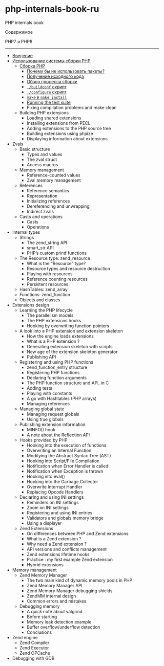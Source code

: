 # php-internals-book-ru
PHP internals book

Содержимое

PHP7 и PHP8
____
* [Введение](/php7/introduction.md)
* [Использование системы сборки PHP](/php7/build_system.md)
  * [Сборка PHP](/php7/build_system/build_php.md)
    * [Почему бы не использовать пакеты?](/php7/build_system/build_php.md#why-not-use-packages)
    * [Получение исходного кода](/php7/build_system/build_php.md#obtaining-the-source-code)
    * [Обзор процесса сборки](/php7/build_system/build_php.md#build-overview)
    * [```./buildconf``` скрипт](/php7/build_system/build_php.md#the-buildconf-script)
    * [```./configure``` скрипт](/php7/build_system/build_php.md#the-configure-script)
    * [```make``` и ```make install```](/php7/build_system/build_php.md#make-and-make-install)
    * [Running the test suite](/php7/build_system/build_php.md#)
    * Fixing compilation problems and make clean
  * Building PHP extensions
    * Loading shared extensions
    * Installing extensions from PECL
    * Adding extensions to the PHP source tree
    * Building extensions using phpize
    * Displaying information about extensions
* Zvals
  * Basic structure
    * Types and values
    * The zval struct
    * Access macros
  * Memory management
    * Reference-counted values
    * Zval memory management
  * References
    * Reference semantics
    * Representation
    * Initializing references
    * Dereferencing and unwrapping
    * Indirect zvals
  * Casts and operations
    * Casts
    * Operations
* Internal types
  * Strings
    * The zend_string API
    * smart_str API
    * PHP’s custom printf functions
  * The Resource type: zend_resource
    * What is the “Resource” type?
    * Resource types and resource destruction
    * Playing with resources
    * Reference counting resources
    * Persistent resources
  * HashTables: zend_array
  * Functions: zend_function
  * Objects and classes
* Extensions design
  * Learning the PHP lifecycle
    * The parallelism models
    * The PHP extensions hooks
    * Hooking by overwriting function pointers
  * A look into a PHP extension and extension skeleton
    * How the engine loads extensions
    * What is a PHP extension ?
    * Generating extension skeleton with scripts
    * New age of the extension skeleton generator
    * Publishing API
  * Registering and using PHP functions
    * zend_function_entry structure
    * Registering PHP functions
    * Declaring function arguments
    * The PHP function structure and API, in C
    * Adding tests
    * Playing with constants
    * A go with Hashtables (PHP arrays)
    * Managing references
  * Managing global state
    * Managing request globals
    * Using true globals
  * Publishing extension information
    * MINFO() hook
    * A note about the Reflection API
  * Hooks provided by PHP
    * Hooking into the execution of functions
    * Overwriting an Internal Function
    * Modifying the Abstract Syntax Tree (AST)
    * Hooking into Script/File Compilation
    * Notification when Error Handler is called
    * Notification when Exception is thrown
    * Hooking into eval()
    * Hooking into the Garbage Collector
    * Overwrite Interrupt Handler
    * Replacing Opcode Handlers
  * Declaring and using INI settings
    * Reminders on INI settings
    * Zoom on INI settings
    * Registering and using INI entries
    * Validators and globals memory bridge
    * Using a displayer
  * Zend Extensions
    * On differences between PHP and Zend extensions
    * What is a Zend extension ?
    * Why need a Zend extension ?
    * API versions and conflicts management
    * Zend extensions lifetime hooks
    * Practice : my first example Zend extension
    * Hybrid extensions
* Memory management
  * Zend Memory Manager
    * The two main kind of dynamic memory pools in PHP
    * Zend Memory Manager API
    * Zend Memory Manager debugging shields
    * ZendMM internal design
    * Common errors and mistakes
  * Debugging memory
    * A quick note about valgrind
    * Before starting
    * Memory leak detection example
    * Buffer overflow/underflow detection
    * Conclusions
* Zend engine
  * Zend Compiler
  * Zend Executor
  * Zend OPCache
* Debugging with GDB